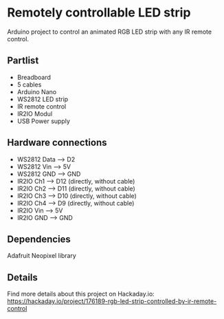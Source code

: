 # Remotely controllable LED strip
Arduino project to control an animated RGB LED strip with any IR remote control.

## Partlist
* Breadboard
* 5 cables
* Arduino Nano
* WS2812 LED strip
* IR remote control
* IR2IO Modul
* USB Power supply

## Hardware connections
* WS2812 Data --> D2
* WS2812 Vin --> 5V
* WS2812 GND --> GND
* IR2IO Ch1 --> D12  (directly, without cable)
* IR2IO Ch2 --> D11  (directly, without cable)
* IR2IO Ch3 --> D10 (directly, without cable)
* IR2IO Ch4 --> D9  (directly, without cable)
* IR2IO Vin --> 5V
* IR2IO GND --> GND

## Dependencies
Adafruit Neopixel library

## Details
Find more details about this project on Hackaday.io:<br/>
https://hackaday.io/project/176189-rgb-led-strip-controlled-by-ir-remote-control
